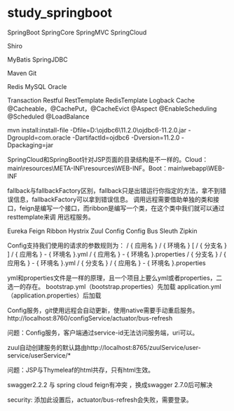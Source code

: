 # study_springboot

SpringBoot
SpringCore
SpringMVC
SpringCloud

Shiro

MyBatis
SpringJDBC

Maven
Git

Redis
MySQL
Oracle

Transaction
Restful
RestTemplate
RedisTemplate
Logback
Cache
    @Cacheable，@CachePut，@CacheEvict
@Aspect
@EnableScheduling @Scheduled
@LoadBalance

mvn install:install-file -Dfile=D:\ojdbc6\11.2.0\ojdbc6-11.2.0.jar -DgroupId=com.oracle -DartifactId=ojdbc6 -Dversion=11.2.0 -Dpackaging=jar

SpringCloud和SpringBoot针对JSP页面的目录结构是不一样的。Cloud：main\resources\META-INF\resources\WEB-INF。Boot：main\webapp\WEB-INF

fallback与fallbackFactory区别，fallback只是出错运行你指定的方法，拿不到错误信息，fallbackFactory可以拿到错误信息。
调用远程需要借助单独的类和接口，feign是编写一个接口，而ribbon是编写一个类，在这个类中我们就可以通过resttemplate来调
用远程服务。

Eureka
Feign
Ribbon
Hystrix
Zuul
Config
Config Bus
Sleuth
Zipkin

Config支持我们使用的请求的参数规则为：
/ { 应用名 } / { 环境名 } [ / { 分支名 } ]
/ { 应用名 } - { 环境名 }.yml
/ { 应用名 } - { 环境名 }.properties
/ { 分支名 } / { 应用名 } - { 环境名 }.yml
/ { 分支名 } / { 应用名 } - { 环境名 }.properties

yml和properties文件是一样的原理，且一个项目上要么yml或者properties，二选一的存在。
bootstrap.yml（bootstrap.properties）先加载 application.yml（application.properties）后加载

Config服务，git使用远程会自动更新，使用native需要手动重启服务。http://localhost:8760/configService/actuator/bus-refresh

问题：Config服务，客户端通过service-id无法访问服务端，uri可以。

zuul自动创建服务的默认路由http://localhost:8765/zuulService/user-service/userService/*

问题：JSP与Thymeleaf的html共存，只有html生效。

swagger2.2.2 与 spring cloud feign有冲突 ，换成swagger 2.7.0后可解决

security: 添加此设置后，actuator/bus-refresh会失败，需要登录。
